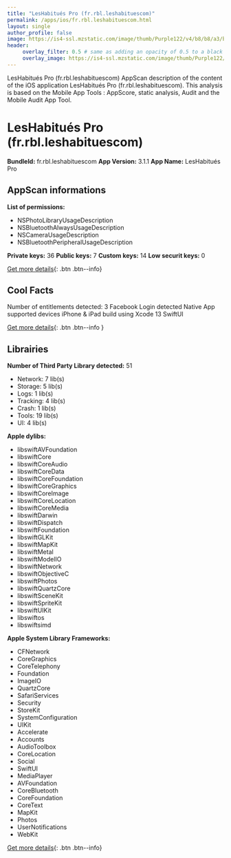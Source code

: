 ```yaml
---
title: "LesHabitués Pro (fr.rbl.leshabituescom)"
permalink: /apps/ios/fr.rbl.leshabituescom.html
layout: single
author_profile: false
image: https://is4-ssl.mzstatic.com/image/thumb/Purple122/v4/b8/b8/a3/b8b8a321-e07e-70ca-6cb7-1b265f907134/AppIcon-0-0-1x_U007emarketing-0-0-0-10-0-0-sRGB-0-0-0-GLES2_U002c0-512MB-85-220-0-0.png/512x512bb.jpg
header: 
     overlay_filter: 0.5 # same as adding an opacity of 0.5 to a black background
     overlay_image: https://is4-ssl.mzstatic.com/image/thumb/Purple122/v4/b8/b8/a3/b8b8a321-e07e-70ca-6cb7-1b265f907134/AppIcon-0-0-1x_U007emarketing-0-0-0-10-0-0-sRGB-0-0-0-GLES2_U002c0-512MB-85-220-0-0.png/512x512bb.jpg
---
```

LesHabitués Pro (fr.rbl.leshabituescom) AppScan description of the content of the iOS application LesHabitués Pro (fr.rbl.leshabituescom). This analysis is based on the Mobile App Tools : AppScore, static analysis, Audit and the Mobile Audit App Tool.

# LesHabitués Pro (fr.rbl.leshabituescom)

**BundleId:** fr.rbl.leshabituescom
**App Version:** 3.1.1
**App Name:** LesHabitués Pro


## AppScan informations 

**List of permissions:** 
- NSPhotoLibraryUsageDescription
- NSBluetoothAlwaysUsageDescription
- NSCameraUsageDescription
- NSBluetoothPeripheralUsageDescription
  
  
**Private keys:** 36
**Public keys:** 7
**Custom keys:** 14
**Low securit keys:** 0
  
[Get more details](/pricing.html){: .btn .btn--info}

## Cool Facts

Number of entitlements detected: 3
Facebook Login detected
Native App
supported devices iPhone & iPad
build using Xcode 13
SwiftUI
  
[Get more details](/pricing.html){: .btn .btn--info }

## Librairies 
**Number of Third Party Library detected:** 51
- Network: 7 lib(s)
- Storage: 5 lib(s)
- Logs: 1 lib(s)
- Tracking: 4 lib(s)
- Crash: 1 lib(s)
- Tools: 19 lib(s)
- UI: 4 lib(s)


**Apple dylibs:**
- libswiftAVFoundation
- libswiftCore
- libswiftCoreAudio
- libswiftCoreData
- libswiftCoreFoundation
- libswiftCoreGraphics
- libswiftCoreImage
- libswiftCoreLocation
- libswiftCoreMedia
- libswiftDarwin
- libswiftDispatch
- libswiftFoundation
- libswiftGLKit
- libswiftMapKit
- libswiftMetal
- libswiftModelIO
- libswiftNetwork
- libswiftObjectiveC
- libswiftPhotos
- libswiftQuartzCore
- libswiftSceneKit
- libswiftSpriteKit
- libswiftUIKit
- libswiftos
- libswiftsimd


**Apple System Library Frameworks:**
- CFNetwork
- CoreGraphics
- CoreTelephony
- Foundation
- ImageIO
- QuartzCore
- SafariServices
- Security
- StoreKit
- SystemConfiguration
- UIKit
- Accelerate
- Accounts
- AudioToolbox
- CoreLocation
- Social
- SwiftUI
- MediaPlayer
- AVFoundation
- CoreBluetooth
- CoreFoundation
- CoreText
- MapKit
- Photos
- UserNotifications
- WebKit


  
[Get more details](/pricing.html){: .btn .btn--info}

